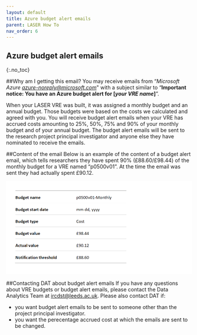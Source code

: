 ```yaml
---
layout: default
title: Azure budget alert emails
parent: LASER How To
nav_order: 6
---
```


## Azure budget alert emails
{:.no_toc}

##Why am I getting this email?
You may receive emails from “*Microsoft Azure azure-noreply@microsoft.com*" with a subject similar to “**Important notice: You have an Azure budget alert for [*your VRE name*]**”.

When your LASER VRE was built, it was assigned a monthly budget and an annual budget.  Those budgets were based on the costs we calculated and agreed with you.  You will receive budget alert emails when your VRE has accrued costs amounting to 25%, 50%, 75% and 90% of your monthly budget and of your annual budget.
The budget alert emails will be sent to the research project principal investigator and anyone else they have nominated to receive the emails.

##Content of the email
Below is an example of the content of a budget alert email, which tells researchers they have spent 90% (£88.60/£98.44) of the monthly budget for a VRE named “p0500v01”.  At the time the email was sent they had actually spent £90.12.

![budget_alert_emails.png](../../images/budget_alert_emails/budget_alert_emails.png)

##Contacting DAT about budget alert emails
If you have any questions about VRE budgets or budget alert emails, please contact the Data Analytics Team at [ircdst@leeds.ac.uk](mailto:ircdst@leeds.ac.uk).
Please also contact DAT if:
- you want budget alert emails to be sent to someone other than the project principal investigator.
- you want the perecentage accrued cost at which the emails are sent to be changed.
